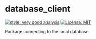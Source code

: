 # database_client

[![style: very good analysis][very_good_analysis_badge]][very_good_analysis_link]
[![License: MIT][license_badge]][license_link]

Package connecting to the local database

[license_badge]: https://img.shields.io/badge/license-MIT-blue.svg
[license_link]: https://opensource.org/licenses/MIT
[very_good_analysis_badge]: https://img.shields.io/badge/style-very_good_analysis-B22C89.svg
[very_good_analysis_link]: https://pub.dev/packages/very_good_analysis